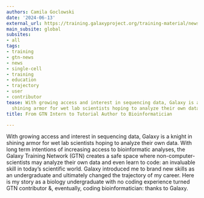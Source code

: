 ```yaml
---
authors: Camila Goclowski
date: '2024-06-13'
external_url: https://training.galaxyproject.org/training-material/news/2024/06/13/from-gtn-intern-to-tutorial-author-to-bioinformatician.html
main_subsite: global
subsites:
- all
tags:
- training
- gtn-news
- news
- single-cell
- training
- education
- trajectory
- user
- contributor
tease: With growing access and interest in sequencing data, Galaxy is a knight in
  shining armor for wet lab scientists hoping to analyze their own data
title: From GTN Intern to Tutorial Author to Bioinformatician

---
```

With growing access and interest in sequencing data, Galaxy is a knight in shining armor for wet lab scientists hoping to analyze their own data. With long term intentions of increasing access to bioinformatic analyses, the Galaxy Training Network (GTN) creates a safe space where non-computer-scientists may analyze their own data and even learn to code: an invaluable skill in today’s scientific world. Galaxy introduced me to brand new skills as an undergraduate and ultimately changed the trajectory of my career. Here is my story as a biology undergraduate with no coding experience turned GTN contributor &amp;, eventually, coding bioinformatician: thanks to Galaxy.